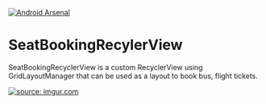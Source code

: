 [![Android Arsenal](https://img.shields.io/badge/Android%20Arsenal-SeatBookingRecyclerView-green.svg?style=true)](https://android-arsenal.com/details/1/3144)

# SeatBookingRecylerView

SeatBookingRecyclerView is a custom RecyclerView using GridLayoutManager that can be used as a layout to book bus, flight tickets. 

<a href="//imgur.com/rUmwy7j"><img src="http://i.imgur.com/rUmwy7j.gif" title="source: imgur.com" /></a>



